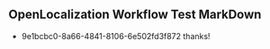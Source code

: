 ## OpenLocalization Workflow Test MarkDown
* 9e1bcbc0-8a66-4841-8106-6e502fd3f872 thanks!

<!--HONumber=Aug16_HO4-->


